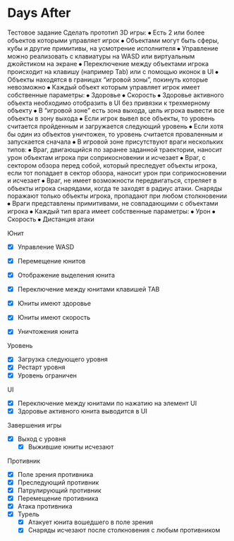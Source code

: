 # Days After

Тестовое задание
Сделать прототип 3D игры:
	⦁	Есть 2 или более объектов которыми управляет игрок
		⦁	Объектами могут быть сферы, кубы и другие примитивы, на усмотрение исполнителя
		⦁	Управление можно реализовать с клавиатуры на WASD или виртуальным джойстиком на экране 
		⦁	Переключение между объектами игрока происходит на клавишу (например Tab) или с помощью иконок в UI
	⦁	Объекты находятся в границах “игровой зоны”, покинуть которые невозможно
	⦁	Каждый объект которым управляет игрок имеет собственные параметры:
		⦁	Здоровье
		⦁	Скорость
	⦁	Здоровье активного объекта необходимо отобразить в UI без привязки к трехмерному объекту
	⦁	В “игровой зоне” есть зона выхода, цель игрока вывести все объекты в зону выхода
		⦁	Если игрок вывел все объекты, то уровень считается пройденным и загружается следующий уровень
		⦁	Если хотя бы один из объектов уничтожен, то уровень считается проваленным и запускается сначала
		⦁	В игровой зоне присутствуют враги нескольких типов:
		⦁	Враг, двигающийся по заранее заданной траектории, наносит урон объектам игрока при соприкосновении и исчезает
		⦁	Враг, с сектором обзора перед собой, который преследует объекты игрока, если тот попадает в сектор обзора, наносит урон при соприкосновении и исчезает
		⦁	Враг, не имеет возможности передвигаться, стреляет в объекты игрока снарядами, когда те заходят в радиус атаки. Снаряды поражают только объекты игрока, пропадают при любом столкновении
		⦁	Враги представлены примитивами, не совпадающими с объектами игрока
	⦁	Каждый тип врага имеет собственные параметры:
		⦁	Урон
		⦁	Скорость
		⦁	Дистанция атаки

Юнит
- [x] Управление WASD
- [x] Перемещение юнитов
- [x] Отображение выделения юнита
- [x] Переключение между юнитами клавишей TAB
- [x] Юниты имеют здоровье
- [x] Юниты имеют скорость
- [x] Уничтожения юнита


Уровень
- [x] Загрузка следующего уровня
- [x] Рестарт уровня
- [x] Уровень ограничен

UI
- [x] Переключение между юнитами по нажатию на элемент UI
- [x] Здоровье активного юнита выводится в UI

Завершения игры
- [x] Выход с уровня
  - [x] Выжившие юниты исчезают

Противник
- [x] Поле зрения противника
- [x] Преследующий противник
- [x] Патрулирующий противник
- [x] Перемещение противника
- [x] Атака противника
- [x] Турель
  - [x] Атакует юнита вошедшего в поле зрения
  - [x] Снаряды исчезают после столкновения с любым противником